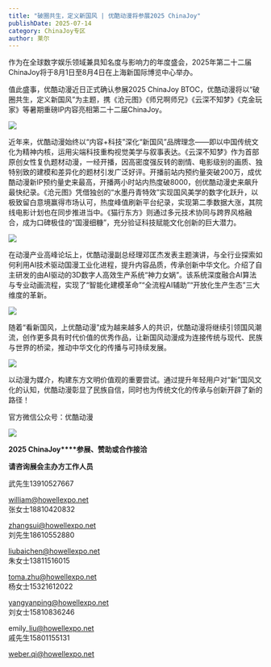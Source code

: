 ```yaml
---
title: "破圈共生，定义新国风 | 优酷动漫将参展2025 ChinaJoy"
publishDate: 2025-07-14
category: ChinaJoy专区
author: 莱尔
---
```


作为在全球数字娱乐领域兼具知名度与影响力的年度盛会，2025年第二十二届ChinaJoy将于8月1日至8月4日在上海新国际博览中心举办。

值此盛事，优酷动漫近日正式确认参展2025 ChinaJoy BTOC，优酷动漫将以“破圈共生，定义新国风”为主题，携《沧元图》《师兄啊师兄》《云深不知梦》《克金玩家》等暑期重磅IP内容亮相第二十二届ChinaJoy。

![](https://ec-net-1251389766.cos.ap-shanghai.myqcloud.com/wp-content/uploads/2025/07/20250714112459110-576x1024.png)

近年来，优酷动漫始终以“内容+科技”深化“新国风”品牌理念——即以中国传统文化为精神内核，运用尖端科技重构视觉美学与叙事表达。《云深不知梦》作为首部原创女性复仇题材动漫，一经开播，因高密度强反转的剧情、电影级别的画质、独特别致的建模和差异化的题材引发广泛好评。开播前站内预约量突破200万，成优酷动漫新IP预约量史来最高，开播两小时站内热度破8000，创优酷动漫史来飙升最快纪录。《沧元图》凭借独创的“水墨丹青特效”实现国风美学的数字化跃升，以极致留白意境赢得市场认可，热度峰值刷新平台纪录，实现第二季数据大涨，其院线电影计划也在同步推进当中。《猫行东方》则通过多元技术协同与跨界风格融合，成为口碑极佳的“国漫细糠”，充分验证科技赋能文化创新的巨大潜力。

![](https://ec-net-1251389766.cos.ap-shanghai.myqcloud.com/wp-content/uploads/2025/07/20250714112504148.png)

在动漫产业高峰论坛上，优酷动漫副总经理邓匡杰发表主题演讲，与全行业探索如何利用AI技术驱动国漫工业化进程，提升内容品质，传承创新中华文化。介绍了自主研发的由AI驱动的3D数字人高效生产系统“神力女娲”。该系统深度融合AI算法与专业动画流程，实现了“智能化建模革命”“全流程AI辅助”“开放化生产生态”三大维度的革新。

![](https://ec-net-1251389766.cos.ap-shanghai.myqcloud.com/wp-content/uploads/2025/07/20250714112509751-576x1024.png)

随着“看新国风，上优酷动漫”成为越来越多人的共识，优酷动漫将继续引领国风潮流，创作更多具有时代价值的优秀作品，让新国风动漫成为连接传统与现代、民族与世界的桥梁，推动中华文化的传播与可持续发展。

![](https://ec-net-1251389766.cos.ap-shanghai.myqcloud.com/wp-content/uploads/2025/07/20250714112516544.png)

以动漫为媒介，构建东方文明价值观的重要尝试。通过提升年轻用户对“新”国风文化的认知，优酷动漫彰显了民族自信，同时也为传统文化的传承与创新开辟了新的路径！

官方微信公众号：优酷动漫

![](https://ec-net-1251389766.cos.ap-shanghai.myqcloud.com/wp-content/uploads/2025/07/20250714112519281.png)

**2025 ChinaJoy****参展、赞助或合作接洽**

**请咨询展会主办方工作人员**

武先生13910527667

william@howellexpo.net  
张女士18810420832

zhangsui@howellexpo.net  
刘先生18610552880

liubaichen@howellexpo.net  
朱女士13811516015

toma.zhu@howellexpo.net  
杨女士15321612022

yangyanping@howellexpo.net  
刘女士15810836246

emily\_liu@howellexpo.net  
戚先生15801155131

weber.qi@howellexpo.net
